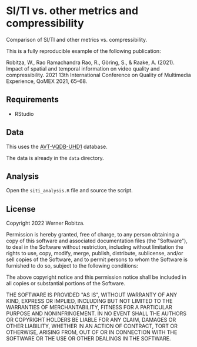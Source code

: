 # SI/TI vs. other metrics and compressibility

Comparison of SI/TI and other metrics vs. compressibility.

This is a fully reproducible example of the following publication:

Robitza, W., Rao Ramachandra Rao, R., Göring, S., & Raake, A. (2021). Impact of spatial and temporal information on video quality and compressibility. 2021 13th International Conference on Quality of Multimedia Experience, QoMEX 2021, 65–68.

## Requirements

- RStudio

## Data

This uses the [AVT-VQDB-UHD1](https://github.com/Telecommunication-Telemedia-Assessment/AVT-VQDB-UHD-1) database.

The data is already in the `data` directory.

## Analysis

Open the `siti_analysis.R` file and source the script.

## License

Copyright 2022 Werner Robitza.

Permission is hereby granted, free of charge, to any person obtaining a copy of this software and associated documentation files (the "Software"), to deal in the Software without restriction, including without limitation the rights to use, copy, modify, merge, publish, distribute, sublicense, and/or sell copies of the Software, and to permit persons to whom the Software is furnished to do so, subject to the following conditions:

The above copyright notice and this permission notice shall be included in all copies or substantial portions of the Software.

THE SOFTWARE IS PROVIDED "AS IS", WITHOUT WARRANTY OF ANY KIND, EXPRESS OR IMPLIED, INCLUDING BUT NOT LIMITED TO THE WARRANTIES OF MERCHANTABILITY, FITNESS FOR A PARTICULAR PURPOSE AND NONINFRINGEMENT. IN NO EVENT SHALL THE AUTHORS OR COPYRIGHT HOLDERS BE LIABLE FOR ANY CLAIM, DAMAGES OR OTHER LIABILITY, WHETHER IN AN ACTION OF CONTRACT, TORT OR OTHERWISE, ARISING FROM, OUT OF OR IN CONNECTION WITH THE SOFTWARE OR THE USE OR OTHER DEALINGS IN THE SOFTWARE.
